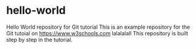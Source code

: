 # hello-world

Hello World repository for Git tutorial
This is an example repository for the Git tutoial on https://www.w3schools.com
lalalalall
This repository is built step by step in the tutorial.
